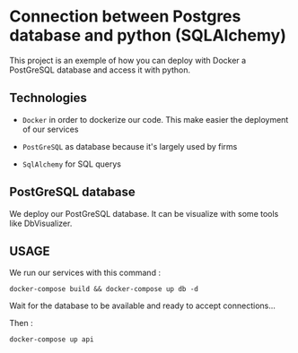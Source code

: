 # Connection between Postgres database and python (SQLAlchemy)

This project is an exemple of how you can deploy with Docker a PostGreSQL database and access it with python.

## Technologies

* `Docker` in order to dockerize our code. This make easier the deployment of our services

* `PostGreSQL` as database because it's largely used by firms

* `SqlAlchemy` for SQL querys

## PostGreSQL database

We deploy our PostGreSQL database. It can be visualize with some tools like DbVisualizer.

## USAGE

We run our services with this command :

`docker-compose build && docker-compose up db -d`

Wait for the database to be available and ready to accept connections...

Then :

`docker-compose up api`

